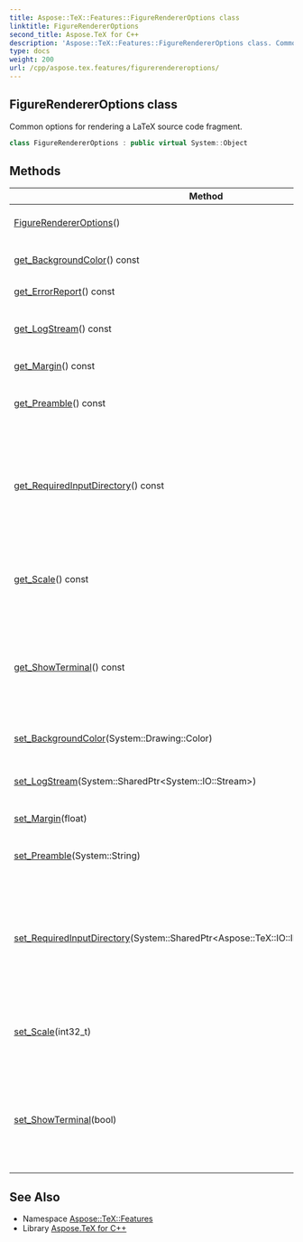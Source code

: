 ```yaml
---
title: Aspose::TeX::Features::FigureRendererOptions class
linktitle: FigureRendererOptions
second_title: Aspose.TeX for C++
description: 'Aspose::TeX::Features::FigureRendererOptions class. Common options for rendering a LaTeX source code fragment in C++.'
type: docs
weight: 200
url: /cpp/aspose.tex.features/figurerendereroptions/
---
```

## FigureRendererOptions class


Common options for rendering a LaTeX source code fragment.

```cpp
class FigureRendererOptions : public virtual System::Object
```

## Methods

| Method | Description |
| --- | --- |
| [FigureRendererOptions](./figurerendereroptions/)() | Creates a new instance. |
| [get_BackgroundColor](./get_backgroundcolor/)() const | Gets/sets the background color. |
| [get_ErrorReport](./get_errorreport/)() const | Gets the error report. |
| [get_LogStream](./get_logstream/)() const | Gets/set the stream to write log output to. |
| [get_Margin](./get_margin/)() const | Gets/sets the margin width. |
| [get_Preamble](./get_preamble/)() const | Gets/sets LaTeX document preamble. |
| [get_RequiredInputDirectory](./get_requiredinputdirectory/)() const | Gets/sets the directory for the required input, e.g., packages that are beyond [Aspose.TeX](../../aspose.tex/)'s LaTeX support. |
| [get_Scale](./get_scale/)() const | Gets/set the scale. 1000 means 100%, 1200 means 120%, etc. |
| [get_ShowTerminal](./get_showterminal/)() const | The flag that controls terminal output. If **true** then terminal output is written to console. |
| [set_BackgroundColor](./set_backgroundcolor/)(System::Drawing::Color) | Gets/sets the background color. |
| [set_LogStream](./set_logstream/)(System::SharedPtr\<System::IO::Stream\>) | Gets/set the stream to write log output to. |
| [set_Margin](./set_margin/)(float) | Gets/sets the margin width. |
| [set_Preamble](./set_preamble/)(System::String) | Gets/sets LaTeX document preamble. |
| [set_RequiredInputDirectory](./set_requiredinputdirectory/)(System::SharedPtr\<Aspose::TeX::IO::IInputWorkingDirectory\>) | Gets/sets the directory for the required input, e.g., packages that are beyond [Aspose.TeX](../../aspose.tex/)'s LaTeX support. |
| [set_Scale](./set_scale/)(int32_t) | Gets/set the scale. 1000 means 100%, 1200 means 120%, etc. |
| [set_ShowTerminal](./set_showterminal/)(bool) | The flag that controls terminal output. If **true** then terminal output is written to console. |
## See Also

* Namespace [Aspose::TeX::Features](../)
* Library [Aspose.TeX for C++](../../)
